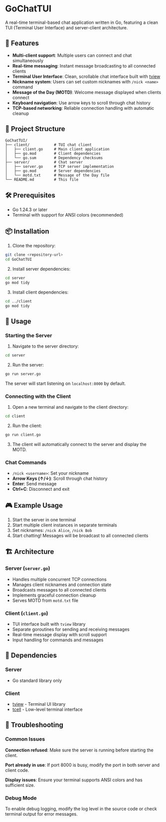 # GoChatTUI

A real-time terminal-based chat application written in Go, featuring a clean TUI (Terminal User Interface) and server-client architecture.

## 🚀 Features

- **Multi-client support**: Multiple users can connect and chat simultaneously
- **Real-time messaging**: Instant message broadcasting to all connected clients
- **Terminal User Interface**: Clean, scrollable chat interface built with [tview](https://github.com/rivo/tview)
- **Nickname system**: Users can set custom nicknames with `/nick <name>` command
- **Message of the Day (MOTD)**: Welcome message displayed when clients connect
- **Keyboard navigation**: Use arrow keys to scroll through chat history
- **TCP-based networking**: Reliable connection handling with automatic cleanup

## 📁 Project Structure

```
GoChatTUI/
├── client/           # TUI chat client
│   ├── client.go     # Main client application
│   ├── go.mod        # Client dependencies
│   └── go.sum        # Dependency checksums
├── server/           # Chat server
│   ├── server.go     # TCP server implementation
│   ├── go.mod        # Server dependencies
│   └── motd.txt      # Message of the Day file
└── README.md         # This file
```

## 🛠️ Prerequisites

- Go 1.24.3 or later
- Terminal with support for ANSI colors (recommended)

## 📦 Installation

1. Clone the repository:
```bash
git clone <repository-url>
cd GoChatTUI
```

2. Install server dependencies:
```bash
cd server
go mod tidy
```

3. Install client dependencies:
```bash
cd ../client
go mod tidy
```

## 🚀 Usage

### Starting the Server

1. Navigate to the server directory:
```bash
cd server
```

2. Run the server:
```bash
go run server.go
```

The server will start listening on `localhost:8000` by default.

### Connecting with the Client

1. Open a new terminal and navigate to the client directory:
```bash
cd client
```

2. Run the client:
```bash
go run client.go
```

3. The client will automatically connect to the server and display the MOTD.

### Chat Commands

- `/nick <username>`: Set your nickname
- **Arrow Keys (↑/↓)**: Scroll through chat history
- **Enter**: Send message
- **Ctrl+C**: Disconnect and exit

## 🎮 Example Usage

1. Start the server in one terminal
2. Start multiple client instances in separate terminals
3. Set nicknames: `/nick Alice`, `/nick Bob`
4. Start chatting! Messages will be broadcast to all connected clients

## 🏗️ Architecture

### Server (`server.go`)
- Handles multiple concurrent TCP connections
- Manages client nicknames and connection state
- Broadcasts messages to all connected clients
- Implements graceful connection cleanup
- Serves MOTD from `motd.txt` file

### Client (`client.go`)
- TUI interface built with `tview` library
- Separate goroutines for sending and receiving messages
- Real-time message display with scroll support
- Input handling for commands and messages

## 🔧 Dependencies

### Server
- Go standard library only

### Client
- [tview](https://github.com/rivo/tview) - Terminal UI library
- [tcell](https://github.com/gdamore/tcell) - Low-level terminal interface

## 🐛 Troubleshooting

### Common Issues

**Connection refused**: Make sure the server is running before starting the client.

**Port already in use**: If port 8000 is busy, modify the port in both server and client code.

**Display issues**: Ensure your terminal supports ANSI colors and has sufficient size.

### Debug Mode

To enable debug logging, modify the log level in the source code or check terminal output for error messages.
